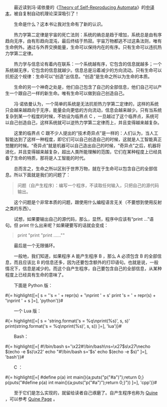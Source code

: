　　最近读到冯·诺依曼的《[Theory of Self-Reproducing Automata](http://book.douban.com/subject/2982694/)》的[中译本](http://www.douban.com/note/163931886/)，被自复制自动机理论深深吸引了！

　　生命是什么？这本书让我对生命有了新的认识。

　　热力学第二定律是宇宙的死亡法则：系统的熵总是趋于增加，系统总是由有序趋向无序，由有形趋向混沌，最后终结于热寂。宇宙万物都逃不过这条法则，唯有生命例外。通过与外界交换能量，生命可以保持内在的有序。只有生命可以违抗热力学第二定律。

　　热力学与信息论有着内在联系：一个系统越有序，它包含的信息就越多；一个系统越无序，它包含的信息就越少。信息总是沿着减少的方向流动。只有生命可以抗拒这个规律：生命可以“创造”出信息。“创造”是生命之所以为生命的本质。

　　生命的另一个神奇之处是，他们自己包含了自己的全部信息，他们自己可以产生一个跟自己一样的新生命。唯有生命可以做到自己创造自己。

　　冯·诺依曼认为，一个简单的系统是无法抗拒热力学第二定律的，这样的系统只会越来越趋向于无序，能量会向更低的方向流动，信息会越来越少。只有当系统复杂到某一个程度的时候，不妨设为临界点 C ，一旦越过了这个临界点，系统可以自己创造自己，这样系统就可以逆热力学第二定律而上，并且变得越来越复杂。

　　这里的临界点 C 跟不少人提出的“技术奇异点”是一样的：人们认为，当人工智能达到了这样一种程度，即它们可以自己创造自己的时候，这就是人工智能真正觉醒的时候。“奇异点”就是机器可以自己造出自己的时候，“奇异点”之后，机器将进化，并且变得越来越复杂，超出人类所能理解的范围，它们在某种程度上已经具备了生命的特质，那将是人工智能的时代。

　　总而言之，生命之所以区别于世界万物，就在于生命可以包含自己的全部信息。所以下面就是我们的问题了：

> 问题（自产生程序）：编写一个程序，不读取任何输入，只把自己的源代码输出。

　　这个问题是个非常本质的问题，跟使用什么编程语言无关（不要想到使用反射之类的东西）。

　　试想，如果要输出自己的源代码，那么，显然，程序中应该有“print ...”语句。但 print 什么出来呢？如果硬要写的话就会变成：

> print "print \"print ......\""

　　最后是一个无限循环。

　　一般地，我们知道，如果程序 A 能产生程序 B ，那么 A 必须包含 B 的全部信息，而且应该比 B 的信息还多，因为还要包含额外的打印语句。也就是说，一般情况下，信息是减少的。而这个自产生程序，自己要包含自己的全部信息，从某种程度上已经具有生命的意味了。

　　下面是 Python 版：

#{= highlight([=[
s = '\'s = \' + repr(s) + \'\\nprint \' + s'
print 's = ' + repr(s) + '\nprint ' + s
]=], 'python')}#

　　一个 Lua 版：

#{= highlight([=[
s = 'string.format(\'s = %q\\nprint(%s)\', s, s)'
print(string.format('s = %q\nprint(%s)', s, s))
]=], 'lua')}#

　　Bash：

#{= highlight([=[
#!/bin/bash
s='\x22#!/bin/bash\ns=\x27$s\x27\necho $(echo -e $s)\x22'
echo "#!/bin/bash
s='$s'
echo $(echo -e $s)"
]=], 'bash')}#

　　C ：

#{= highlight([=[
#define p(a) int main(){a;puts("p("#a")");return 0;}
p(puts("#define p(a) int main(){a;puts(\"p(\"#a\")\");return 0;}"))
]=], 'cpp')}#

　　至于它们是怎么实现的，就留给读者自己琢磨了。自产生程序也称为 [Quine](http://en.wikipedia.org/wiki/Quine_%28computing%29) ，可以参考 [Quine Page](http://www.nyx.net/~gthompso/quine.htm) 。
